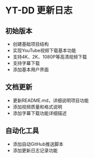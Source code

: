 # YT-DD 更新日志

## 初始版本

- 创建基础项目结构
- 实现YouTube视频下载基本功能
- 支持4K、2K、1080P等高清视频下载
- 支持字幕下载
- 添加基本用户界面

## 文档更新

- 更新README.md，详细说明项目功能
- 添加视频质量和格式说明
- 添加字幕下载功能详细描述

## 自动化工具

- 添加自动GitHub推送脚本
- 添加更新日志记录功能 